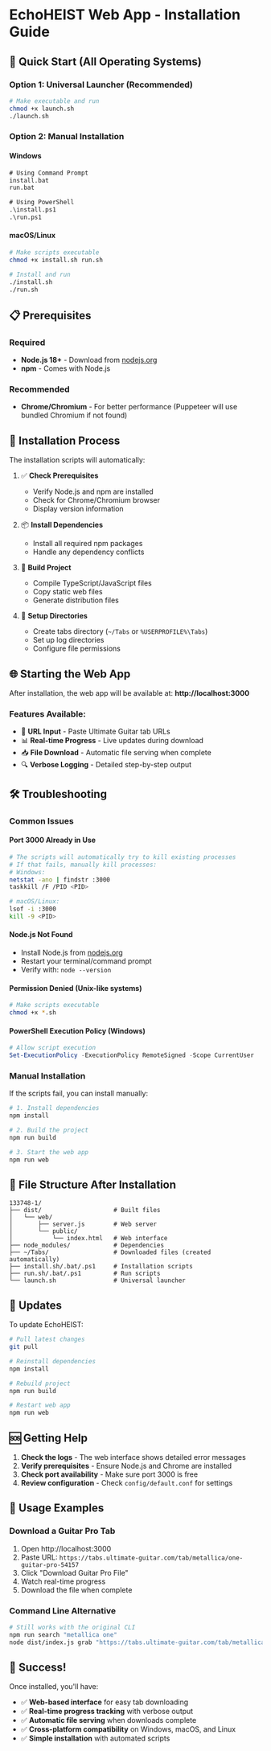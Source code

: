 # EchoHEIST Web App - Installation Guide

## 🚀 Quick Start (All Operating Systems)

### Option 1: Universal Launcher (Recommended)

```bash
# Make executable and run
chmod +x launch.sh
./launch.sh
```

### Option 2: Manual Installation

#### Windows

```cmd
# Using Command Prompt
install.bat
run.bat

# Using PowerShell
.\install.ps1
.\run.ps1
```

#### macOS/Linux

```bash
# Make scripts executable
chmod +x install.sh run.sh

# Install and run
./install.sh
./run.sh
```

## 📋 Prerequisites

### Required

- **Node.js 18+** - Download from [nodejs.org](https://nodejs.org/)
- **npm** - Comes with Node.js

### Recommended

- **Chrome/Chromium** - For better performance (Puppeteer will use bundled Chromium if not found)

## 🔧 Installation Process

The installation scripts will automatically:

1. ✅ **Check Prerequisites**

   - Verify Node.js and npm are installed
   - Check for Chrome/Chromium browser
   - Display version information

2. 📦 **Install Dependencies**

   - Install all required npm packages
   - Handle any dependency conflicts

3. 🔨 **Build Project**

   - Compile TypeScript/JavaScript files
   - Copy static web files
   - Generate distribution files

4. 📁 **Setup Directories**
   - Create tabs directory (`~/Tabs` or `%USERPROFILE%\Tabs`)
   - Set up log directories
   - Configure file permissions

## 🌐 Starting the Web App

After installation, the web app will be available at:
**http://localhost:3000**

### Features Available:

- 🎯 **URL Input** - Paste Ultimate Guitar tab URLs
- 📊 **Real-time Progress** - Live updates during download
- 📥 **File Download** - Automatic file serving when complete
- 🔍 **Verbose Logging** - Detailed step-by-step output

## 🛠️ Troubleshooting

### Common Issues

#### Port 3000 Already in Use

```bash
# The scripts will automatically try to kill existing processes
# If that fails, manually kill processes:
# Windows:
netstat -ano | findstr :3000
taskkill /F /PID <PID>

# macOS/Linux:
lsof -i :3000
kill -9 <PID>
```

#### Node.js Not Found

- Install Node.js from [nodejs.org](https://nodejs.org/)
- Restart your terminal/command prompt
- Verify with: `node --version`

#### Permission Denied (Unix-like systems)

```bash
# Make scripts executable
chmod +x *.sh
```

#### PowerShell Execution Policy (Windows)

```powershell
# Allow script execution
Set-ExecutionPolicy -ExecutionPolicy RemoteSigned -Scope CurrentUser
```

### Manual Installation

If the scripts fail, you can install manually:

```bash
# 1. Install dependencies
npm install

# 2. Build the project
npm run build

# 3. Start the web app
npm run web
```

## 📁 File Structure After Installation

```
133748-1/
├── dist/                    # Built files
│   └── web/
│       ├── server.js        # Web server
│       └── public/
│           └── index.html   # Web interface
├── node_modules/            # Dependencies
├── ~/Tabs/                  # Downloaded files (created automatically)
├── install.sh/.bat/.ps1     # Installation scripts
├── run.sh/.bat/.ps1         # Run scripts
└── launch.sh                # Universal launcher
```

## 🔄 Updates

To update EchoHEIST:

```bash
# Pull latest changes
git pull

# Reinstall dependencies
npm install

# Rebuild project
npm run build

# Restart web app
npm run web
```

## 🆘 Getting Help

1. **Check the logs** - The web interface shows detailed error messages
2. **Verify prerequisites** - Ensure Node.js and Chrome are installed
3. **Check port availability** - Make sure port 3000 is free
4. **Review configuration** - Check `config/default.conf` for settings

## 🎯 Usage Examples

### Download a Guitar Pro Tab

1. Open http://localhost:3000
2. Paste URL: `https://tabs.ultimate-guitar.com/tab/metallica/one-guitar-pro-54157`
3. Click "Download Guitar Pro File"
4. Watch real-time progress
5. Download the file when complete

### Command Line Alternative

```bash
# Still works with the original CLI
npm run search "metallica one"
node dist/index.js grab "https://tabs.ultimate-guitar.com/tab/metallica/one-guitar-pro-54157"
```

## 🎉 Success!

Once installed, you'll have:

- ✅ **Web-based interface** for easy tab downloading
- ✅ **Real-time progress tracking** with verbose output
- ✅ **Automatic file serving** when downloads complete
- ✅ **Cross-platform compatibility** on Windows, macOS, and Linux
- ✅ **Simple installation** with automated scripts
